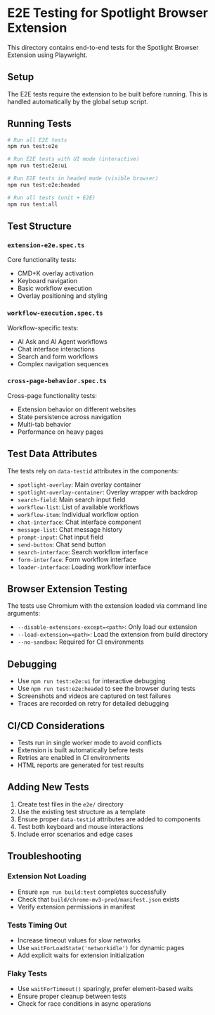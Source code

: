 # E2E Testing for Spotlight Browser Extension

This directory contains end-to-end tests for the Spotlight Browser Extension using Playwright.

## Setup

The E2E tests require the extension to be built before running. This is handled automatically by the global setup script.

## Running Tests

```bash
# Run all E2E tests
npm run test:e2e

# Run E2E tests with UI mode (interactive)
npm run test:e2e:ui

# Run E2E tests in headed mode (visible browser)
npm run test:e2e:headed

# Run all tests (unit + E2E)
npm run test:all
```

## Test Structure

### `extension-e2e.spec.ts`

Core functionality tests:

- CMD+K overlay activation
- Keyboard navigation
- Basic workflow execution
- Overlay positioning and styling

### `workflow-execution.spec.ts`

Workflow-specific tests:

- AI Ask and AI Agent workflows
- Chat interface interactions
- Search and form workflows
- Complex navigation sequences

### `cross-page-behavior.spec.ts`

Cross-page functionality tests:

- Extension behavior on different websites
- State persistence across navigation
- Multi-tab behavior
- Performance on heavy pages

## Test Data Attributes

The tests rely on `data-testid` attributes in the components:

- `spotlight-overlay`: Main overlay container
- `spotlight-overlay-container`: Overlay wrapper with backdrop
- `search-field`: Main search input field
- `workflow-list`: List of available workflows
- `workflow-item`: Individual workflow option
- `chat-interface`: Chat interface component
- `message-list`: Chat message history
- `prompt-input`: Chat input field
- `send-button`: Chat send button
- `search-interface`: Search workflow interface
- `form-interface`: Form workflow interface
- `loader-interface`: Loading workflow interface

## Browser Extension Testing

The tests use Chromium with the extension loaded via command line arguments:

- `--disable-extensions-except=<path>`: Only load our extension
- `--load-extension=<path>`: Load the extension from build directory
- `--no-sandbox`: Required for CI environments

## Debugging

- Use `npm run test:e2e:ui` for interactive debugging
- Use `npm run test:e2e:headed` to see the browser during tests
- Screenshots and videos are captured on test failures
- Traces are recorded on retry for detailed debugging

## CI/CD Considerations

- Tests run in single worker mode to avoid conflicts
- Extension is built automatically before tests
- Retries are enabled in CI environments
- HTML reports are generated for test results

## Adding New Tests

1. Create test files in the `e2e/` directory
2. Use the existing test structure as a template
3. Ensure proper `data-testid` attributes are added to components
4. Test both keyboard and mouse interactions
5. Include error scenarios and edge cases

## Troubleshooting

### Extension Not Loading

- Ensure `npm run build:test` completes successfully
- Check that `build/chrome-mv3-prod/manifest.json` exists
- Verify extension permissions in manifest

### Tests Timing Out

- Increase timeout values for slow networks
- Use `waitForLoadState('networkidle')` for dynamic pages
- Add explicit waits for extension initialization

### Flaky Tests

- Use `waitForTimeout()` sparingly, prefer element-based waits
- Ensure proper cleanup between tests
- Check for race conditions in async operations
